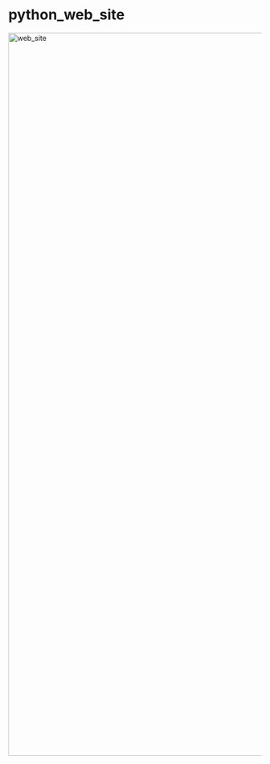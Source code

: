 # python_web_site


<img width="1440" alt="web_site" src="https://github.com/besteakdik/python_web_site/assets/57642241/e5dcca54-3322-4f72-8b3c-3bab339a03d3">

